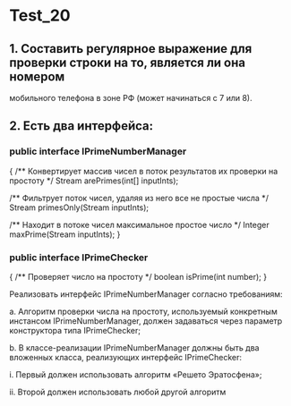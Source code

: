 # Test_20
## 1. Составить регулярное выражение для проверки строки на то, является ли она номером 
мобильного телефона в зоне РФ (может начинаться с 7 или 8).
## 2. Есть два интерфейса:
### public interface IPrimeNumberManager
 {
 /** Конвертирует массив чисел в поток результатов их проверки на простоту */
 Stream<Boolean> arePrimes(int[] inputInts);
 
  /** Фильтрует поток чисел, удаляя из него все не простые числа */
 Stream<Integer> primesOnly(Stream<Integer> inputInts);
 
 /** Находит в потоке чисел максимальное простое число */
 Integer maxPrime(Stream<Integer> inputInts);
}

### public interface IPrimeChecker 
{
 /** Проверяет число на простоту */
 boolean isPrime(int number);
}

Реализовать интерфейс IPrimeNumberManager согласно требованиям:

a. Алгоритм проверки числа на простоту, используемый конкретным инстансом 
IPrimeNumberManager, должен задаваться через параметр конструктора типа 
IPrimeChecker;

b. В классе-реализации IPrimeNumberManager должны быть два вложенных класса, 
реализующих интерфейс IPrimeChecker:

 i. Первый должен использовать алгоритм «Решето Эратосфена»;

 ii. Второй должен использовать любой другой алгоритм
